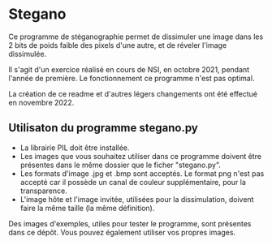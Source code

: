 # Stegano
Ce programme de stéganographie permet de dissimuler une image dans les 2 bits de poids faible des pixels d'une autre, et de réveler l'image dissimulée. 

Il s'agit d'un exercice réalisé en cours de NSI, en octobre 2021, pendant l'année de première. Le fonctionnement ce programme n'est pas optimal.

La création de ce readme et d'autres légers changements ont été effectué en novembre 2022.

## Utilisaton du programme stegano.py
* La librairie PIL doit être installée.
* Les images que vous souhaitez utiliser dans ce programme doivent être présentes dans le même dossier que le ficher "stegano.py".
* Les formats d'image .jpg et .bmp sont acceptés. Le format png n'est pas accepté car il possède un canal de couleur supplémentaire, pour la transparence.
* L'image hôte et l'image invitée, utilisées pour la dissimulation, doivent faire la même taille (la même définition).

Des images d'exemples, utiles pour tester le programme, sont présentes dans ce dépôt. Vous pouvez également utiliser vos propres images. 
